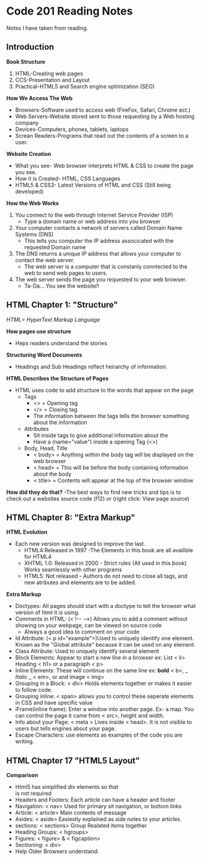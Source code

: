 # Code 201 Reading Notes
Notes I have taken from reading.

## Introduction
**Book Structure**
1. HTML-Creating web pages
2. CCS-Presentation and Layout
3. Practical-HTML5 and Search engine optimization (SEO)

**How We Access The Web**
- Browsers-Software used to access web (FireFox, Safari, Chrome ect.)
- Web Servers-Website stored sent to those requesting by a Web hosting company
- Devices-Computers, phones, tablets, laptops
- Screan Readers-Programs that read out the contents of a screen to a user.

**Website Creation**
- What you see- Web browser interprets HTML & CSS to create the page you see.
- How it is Created- HTML, CSS Languages
- HTML5 & CSS3- Latest Versions of HTML and CSS (Still being developed)

**How the Web Works**
1. You connect to the web through Internet Service Provider (ISP)
   - Type a domain name or web address into you browser
2. Your computer contacts a network of servers called Domain Name Systems (DNS)
   - This tells you computer the IP address associcated with the requested Domain name
3. The DNS returns a unique IP address that allows your computer to contact the web server. 
   - The web server is a computer that is constanly conntected to the web to send web pages to users.
4. The web server sends the page you requested to your web browser.
   - Ta-Da... You see the website!!

## HTML Chapter 1: "Structure"
_HTML= HyperText Markup Language_ 
 
**How pages use structure**
  - Heps readers understand the stories 

**Structuring Word Documents** 
  - Headings and Sub Headings reflect heirarchy of information.

**HTML Describes the Structure of Pages** 
  - HTML uses code to add structure to the words that appear on the page
    - Tags
      - <> = Opening tag
      - </> = Closing tag
      - The information between the tags tells the browser something about the information
    - Attributes
      - Sit inside tags to give additional information about the 
      - Have a (name="value") inside a opening Tag (<>)
    - Body, Head, Title
      - < body> = Anything within the body tag will be displayed on the web browser
      - < head> = This will be before the body containing information about the body
      - < title> = Contents will appear at the top of the browser window

**How did they do that?**
  -The best ways to find new tricks and tips is to check out a websites source code (f12) or (right click: View page source)
  
## HTML Chapter 8: "Extra Markup"

**HTML Evolution**
  - Each new version was designed to improve the last.
    - HTML4:Released in 1997 -The Elements in this book are all availible for HTML4
    - XHTML 1.0: Released in 2000 - Strict rules (All used in this book) Works seamlessly with other programs
    - HTML5: Not released - Authors do not need to close all tags, and new atributes and elements are to be added.

**Extra Markup** 
  - Doctypes: All pages should start with a doctype to tell the browser what version of html it is using.
  - Comments in HTML: (< !-- -->) Allows you to add a comment without showing on your webpage, can be viewed on source code
    - Always a good idea to comment on your code
  - Id Attribute: (< p id="example">)Used to uniquely identify one element. Known as the "Global attribute" because it can be used on any element.
  - Class Attribute: Used to uniquely identify several element
  - Block Elements: Appear to start a new line in a browser ex: List < li> Heading < h1> or a paragraph < p>
  - Inline Elements: These will continue on the same line ex: **bold** < b>, _ _Italic_ _ < em>, or and image < img>
  - Grouping in a Block: < div> Holds elements together or makes it easier to follow code.
  - Grouping inline: < span> allows you to control these seperate elements in CSS and have specific value
  - iFrame(inline frame): Enter a window into another page. Ex- a map. You can control the page it came from < src>, height and width.
  - Info about your Page: &lt; meta &gt; Lives inside < head>. It is not visible to users but tells engines about your page.
  - Escape Characters: use elements as examples of the code you are writing. 

## HTML Chapter 17 "HTML5 Layout"

**Comparison**
- Html5 has simplified div elements so that <div id=" " > is not required
- Headers and Footers: Each article can have a header and footer
- Navigation: < nav> Used for primary sit navigation, or bottom links
- Article:  < article> Main contents of message
- Asides: < aside> Easiestly explained as side notes to your articles.
- sections: < sections> Group Realated items together
- Heading Groups: < hgroups>
- Figures: < figure> & < figcaption>
- Sectioning: < div> 
- Help Older Browsers understand: 
   












